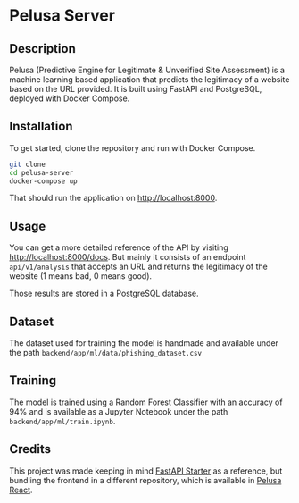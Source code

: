 # Pelusa Server

## Description
Pelusa (Predictive Engine for Legitimate & Unverified Site Assessment) is a machine learning
based application that predicts the legitimacy of a website based on the URL provided. It is
built using FastAPI and PostgreSQL, deployed with Docker Compose.

## Installation
To get started, clone the repository and run with Docker Compose.

```bash
git clone
cd pelusa-server
docker-compose up
```

That should run the application on [http://localhost:8000](http://localhost:8000).

## Usage
You can get a more detailed reference of the API by visiting [http://localhost:8000/docs](http://localhost:8000/docs). But mainly it consists of an endpoint `api/v1/analysis` that accepts an URL and returns the legitimacy of the website (1 means bad, 0 means good).

Those results are stored in a PostgreSQL database.

## Dataset
The dataset used for training the model is handmade and available under the path `backend/app/ml/data/phishing_dataset.csv` 

## Training
The model is trained using a Random Forest Classifier with an accuracy of 94% and is available as a Jupyter Notebook under the path `backend/app/ml/train.ipynb`.

## Credits

This project was made keeping in mind [FastAPI Starter](https://github.com/gaganpreet/fastapi-starter) as a reference, but bundling the frontend in a different repository, which is available in [Pelusa React](https://github.com/javi-aranda/pelusa-react).

